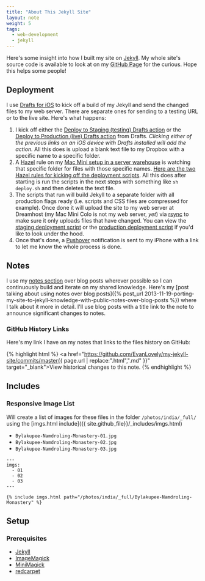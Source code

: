 ```yaml
---
title: "About This Jekyll Site"
layout: note
weight: 5
tags:
  - web-development
  - jekyll
---
```

Here's some insight into how I built my site on [Jekyll](http://jekyllrb.com/). My whole site's source code is available to look at on my [GitHub Page](https://github.com/EvanLovely/my-jekyll-site) for the curious. Hope this helps some people!

## Deployment

I use [Drafts for iOS](http://agiletortoise.com/drafts) to kick off a build of my Jekyll and send the changed files to my web server. There are separate ones for sending to a testing URL or to the live site. Here's what happens:

1. I kick off either the [Deploy to Staging (testing) Drafts action](drafts://x-callback-url/import_action?type=dropbox&name=Deploy%20My%20Site%20to%20Staging&path=%2Fmy-jekyll-site%2F_scripts%2F&filenametype=2&filename=start-staging-deploy&ext=txt&writetype=0&template=Sent%20from%20Drafts%3A%20%5B%5Btime%5D%5D) or the [Deploy to Production (live) Drafts action](drafts://x-callback-url/import_action?type=dropbox&name=Deploy%20My%20Site%20to%20Production&path=%2Fmy-jekyll-site%2F_scripts%2F&filenametype=2&filename=start-production-deploy&ext=txt&writetype=0&template=Sent%20from%20Drafts%3A%20%5B%5Btime%5D%5D) from Drafts. *Clicking either of the previous links on an iOS device with Drafts installed will add the action.* All this does is upload a blank text file to my Dropbox with a specific name to a specific folder.
2. A [Hazel](http://www.noodlesoft.com/hazel.php) rule on my [Mac Mini setup in a server warehouse](http://macminicolo.net/) is watching that specific folder for files with those specific names. [Here are the two Hazel rules for kicking off the deployment scripts](/notes/about-this-jekyll-site/scripts.hazelrules). All this does after starting is run the scripts in the next steps with something like `sh deploy.sh` and then deletes the text file.
3. The scripts that run will build Jekyll to a separate folder with all production flags ready (i.e. scripts and CSS files are compressed for example). Once done it will upload the site to my web server at Dreamhost (my Mac Mini Colo is not my web server, *yet*) via [rsync](http://en.wikipedia.org/wiki/Rsync) to make sure it only uploads files that have changed. You can view the [staging deployment script](https://github.com/EvanLovely/my-jekyll-site/blob/master/_scripts/deploy-to-staging.sh) or the [production deployment script](https://github.com/EvanLovely/my-jekyll-site/blob/master/_scripts/deploy-to-production.sh) if you'd like to look under the hood.
4. Once that's done, a [Pushover](https://pushover.net/) notification is sent to my iPhone with a link to let me know the whole process is done. 


## Notes

I use my [notes section](/notes) over blog posts wherever possible so I can continuously build and iterate on my shared knowledge. Here's my [post talking about using notes over blog posts]({% post_url 2013-11-19-porting-my-site-to-jekyll-knowledge-with-public-notes-over-blog-posts %}) where I talk about it more in detail. I'll use blog posts with a title link to the note to announce significant changes to notes.

### GitHub History Links

Here's my link I have on my notes that links to the files history on GitHub: 

{% highlight html %}
<a href="https://github.com/EvanLovely/my-jekyll-site/commits/master{{ page.url | replace:".html",".md" }}" target="_blank">View historical changes to this note.</a>
{% endhighlight %}

## Includes

### Responsive Image List 

Will create a list of images for these files in the folder `/photos/india/_full/` using the [imgs.html include]({{ site.github_file}}/_includes/imgs.html)

- `Bylakupee-Namdroling-Monastery-01.jpg`
- `Bylakupee-Namdroling-Monastery-02.jpg`
- `Bylakupee-Namdroling-Monastery-03.jpg`

```
---
imgs:
  - 01
  - 02
  - 03
---

{% include imgs.html path="/photos/india/_full/Bylakupee-Namdroling-Monastery" %}
```

## Setup

### Prerequisites

- [Jekyll](http://jekyllrb.com)
- [ImageMagick](http://www.imagemagick.org/script/index.php)
- [MiniMagick](https://github.com/minimagick/minimagick)
- [redcarpet](https://github.com/vmg/redcarpet)
